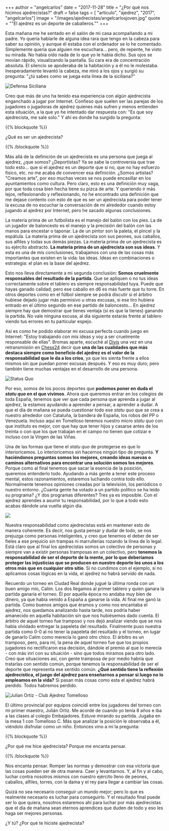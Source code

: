 +++
author = "angelcarlos"
date = "2017-11-28"
title = "¿Por qué nos hicimos ajedrecistas?"
draft = false
tags = [ "articulo", "ajedrez", "2017", "angelcarlos"]
image = "/images/ajedrecistas/angelcarlosjoven.jpg"
quote = "\"El ajedrez es un deporte de caballeros.\""
+++

Esta mañana me he sentado en el salón de mi casa acompañando a mi padre. Yo quería hablarle de alguna idea rara que tengo en la cabeza para saber su opinión, y aunque él estaba con el ordenador se lo he comentado. Simplemente quería que alguien me escuchara... pero, de repente, he visto su mirada. No había oído nada de lo que yo le había dicho. Sus ojos se movían rápido, visualizando la pantalla. Su cara era de concentración absoluta. El silencio se apoderaba de la habitación y a él no le molestaba. Inesperadamente levantó la cabeza, me miró a los ojos y surgió su pregunta: "¿tú sabes como se juega esta línea de la siciliana?"

![Defensa Siciliana](/images/ajedrecistas/tablero.jpg)

Creo que más de uno ha tenido esa experiencia con algún ajedrecista enganchado a jugar por Internet. Confieso que suelen ser las parejas de los jugadores o jugadoras de ajedrez quienes más sufren y menos entienden esta situación, a la que yo he intentado dar respuesta con: "Es que soy ajedrecista, me sale solo." Y ahí es donde ha surgido la pregunta:

{{% blockquote %}}

¿Qué es ser un ajedrecista?

{{% /blockquote %}}

Más allá de la definición de un ajedrecista es una persona que juega al ajedrez, ¿que somos? ¿Deportistas? Ya se sabe la controversia que trae todo esto... que si el ajedrez es un deporte que si no, que no hay esfuerzo físico, etc. no me acaba de convencer esa definición. ¿Somos artistas? "Creamos arte", por eso muchas veces se nos puede encasillar en los ayuntamientos como cultura. Pero claro, esto es una definición muy vaga, por que toda cosa bien hecha tiene su pizca de arte. Y queriendo ir más lejos, reflexionando y reflexionando, no he encontrado una definición que me dejase contento con esto de que es ser un ajedrecista para poder tener la excusa de no escuchar la conversación de mi alrededor cuando estoy jugando al ajedrez por Internet, pero he sacado algunas conclusiones.

La materia prima de un futbolista es el manejo del balón con los pies. La de un jugador de baloncesto es el manejo y la precisión del balón con las manos para encestar o taponar. La de un pintor son la paleta, el pincel y la espátula. La materia prima de un ajedrecista son sus peones, sus caballos, sus alfiles y todas sus demás piezas. La materia prima de un ajedrecista es su ejército abstracto. __La materia prima de un ajedrecista son sus ideas__. Y esta es una de mis conclusiones, trabajamos con una de las cosas más importantes que existen en la vida: las ideas. Ideas en combinaciones o estrategia: el plan es la base del ajedrez.

Esto nos lleva directamente a mi segunda conclusión: __Somos cruelmente responsables del resultado de la partida__. Que se apliquen o no tus ideas correctamente sobre el tablero es siempre responsabilidad tuya. Puede que hayas ganado calidad; pero ese caballo en d6 es más fuerte que tu torre. En otros deportes como en el fútbol siempre se podrá discutir si el árbitro hubiese dejado jugar más permisivo u otras excusas, si ese tiro hubiera entrado en el último segundo en ese partido de baloncesto... En ajedrez siempre hay que demostrar que tienes ventaja (si es que la tienes) ganando la partida. No vale ninguna excusa, al día siguiente estarás frente al tablero viendo tus errores en tu particular espejo.

Así es como he podido elaborar mi excusa perfecta cuando juego en Internet: "Estoy trabajando con mis ideas y voy a ser cruelmente responsable de ellas". Bromas aparte, escuché al [Divis](https://twitter.com/el_divis) una vez en una retransmisión en [Chess24](https://chess24.com/es) decir que __una de las cualidades que más destaca siempre como beneficio del ajedrez es el valor de la responsabilidad que le da a los críos__, ya que les sienta frente a ellos mismos sin que puedan poner excusas después. Y eso es muy duro; pero también tiene muchas ventajas en el desarrollo de una persona.

![Status Quo](/images/ajedrecistas/statusquo.jpg)

Por eso, somos de los pocos deportes que __podemos poner en duda el _statu quo_ en el que vivimos__. Ahora que queremos entrar en los colegios de toda España, tenemos que ver que cada persona que aprenda a jugar al ajedrez, la estamos ayudando a aprender a pensar, a aprender a dudar. A que el día de mañana se pueda cuestionar todo ese _statu quo_ que se crea a nuestro alrededor con Cataluña, la bandera de España, los robos del PP o Venezuela. Incluso aquí en Tomelloso tenemos nuestro micro _statu quo_ con que instituto es mejor, con que hay que tener hijos y casarse antes de los treinta o con que los que trabajan en el campo no tienen que cotizar e incluso con la Virgen de las Viñas.

Una de las formas que tiene el _statu quo_ de protegerse es que lo interioricemos. Lo interioricemos sin hacernos ningún tipo de pregunta. __Y haciéndonos preguntas somos los mejores, creando ideas nuevas o caminos alternativos para encontrar una solución somos los mejores__. Porque como al final tenemos que sacar la esencia de la posición, queremos entenderlo todo. Ayudando a más gente a tener este proceso mental, estos razonamientos, estaremos luchando contra todo ello. Normalmente tenemos opiniones creadas por la televisión, los periódicos o nuestro entorno. ¿Cuanta gente ha votado a un partido político se ha leído su programa? ¿Y dos programas diferentes? Tres ya es imposible. Con el ajedrez aprendes a asumir tu responsabilidad, por lo que a todo esto acabas dándole una vuelta algún día.

![](http://s03.s3c.es/imag/_v0/580x350/0/9/0/Rajoy-Sanchez-Iglesias-Rivera-ajedrez.jpg)

Nuestra responsabilidad como ajedrecistas está en mantener esto de manera coherente. Es decir, nos gusta pensar y dudar de todo, se nos prejuzga como personas inteligentes, y creo que tenemos el deber de ser fieles a ese prejuicio sin trampas ni marrullerías rozando la línea de lo legal. Está claro que al final los ajedrecistas somos un colectivo de personas y siempre van a existir personas tramposas en un colectivo, pero __tenemos la responsabilidad de ser el deporte de la mente, por lo que deberíamos proteger las injusticias que se producen en nuestro deporte los unos a los otros más que en cualquier otro sitio__. Si no cundimos con el ejemplo, si no aplicamos cosas lógicas en la vida, el ajedrez no habrá servido de nada.

Recuerdo un torneo en Ciudad Real donde jugué la última ronda con un buen amigo mío, Calim. Los dos llegamos al primer tablero y quien ganara la partida ganaría el torneo. Él por aquella época no andaba muy bien de dinero, ya que había venido a España a ganarse la vida. Al final me ganó la partida. Como buenos amigos que éramos y como nos encantaba el ajedrez, nos quedamos analizando hasta tarde, nos podría haber amanecido en aquella habitación sin que nos hubiésemos dado cuenta. El árbitro de aquel torneo fue tramposo y nos dejó analizar viendo que se nos había olvidado entregar la papeleta del resultado. Finalmente puso nuestra partida como 0-0 al no tener la papeleta del resultado y el torneo, en lugar de ganarlo Calim como merecía lo ganó otro chico. El árbitro es un tramposo, pero, para mí, la pena de aquel torneo fue que los propios jugadores no rectificaron esa decisión, dándole el premio al que lo merecía - con más inri con su situación - sino que todos miramos para otro lado. Creo que situaciones así, con gente tramposa de por medio habría que tratarlas con sentido común, porque tenemos la responsabilidad de ser el deporte que representa ese sentido común. __¿Qué sentido tiene la reflexión ajedrecística, el juego del ajedrez para enseñarnos a pensar si luego no lo empleamos en la vida?__ Si pasan más cosas como esta el ajedrez habrá perdido. Todos habremos perdido.

![Julian Ortiz - Club Ajedrez Tomelloso](/images/ajedrecistas/julianortiz.jpg)

El último provincial por equipos coincidí entre los jugadores del torneo con mi primer maestro, Julián Ortiz. Me acordé de cuando yo tenía 8 años e iba a las clases al colegio Embajadores. Estuve mirando su partida. Jugaba en la mesa 1 con Tomelloso C. Más que analizar la posición le observaba a él, viéndolo disfrutar como un niño. Entonces vino a mí la pregunta:

{{% blockquote %}}

¿Por qué me hice ajedrecista? Porque me encanta pensar.

{{% /blockquote %}}

Nos encanta pensar. Romper las normas y demostrar con esa victoria que las cosas pueden ser de otra manera. Caer y levantarnos. Y, al fin y al cabo, luchar contra nosotros mismos con nuestro ejército lleno de peones, caballos, alfiles, torres, con la dama y el rey para llegar a cambiar las cosas.

Quizá no sea necesario conseguir un mundo mejor; pero lo que es realmente necesario es luchar para conseguirlo. Y el resultado final puede ser lo que quiera, nosotros estaremos ahí para luchar por más ajedrecistas que el día de mañana sean eternos aprendices que duden de todo y eso les haga ser mejores personas.

¿Y tú? ¿Por qué te hiciste ajedrecista?




